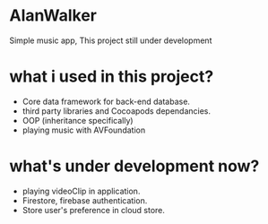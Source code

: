 # AlanWalker
Simple music app, 
This project still under development

# what i used in this project?

- Core data framework for back-end database.
- third party libraries and Cocoapods dependancies.
- OOP (inheritance specifically)
- playing music with AVFoundation 

# what's under development now?

- playing videoClip in application.
- Firestore, firebase authentication.
- Store user's preference in cloud store.
